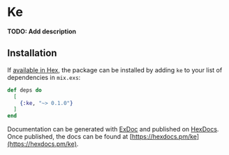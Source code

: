 # Ke

**TODO: Add description**

## Installation

If [available in Hex](https://hex.pm/docs/publish), the package can be installed
by adding `ke` to your list of dependencies in `mix.exs`:

```elixir
def deps do
  [
    {:ke, "~> 0.1.0"}
  ]
end
```

Documentation can be generated with [ExDoc](https://github.com/elixir-lang/ex_doc)
and published on [HexDocs](https://hexdocs.pm). Once published, the docs can
be found at [https://hexdocs.pm/ke](https://hexdocs.pm/ke).

